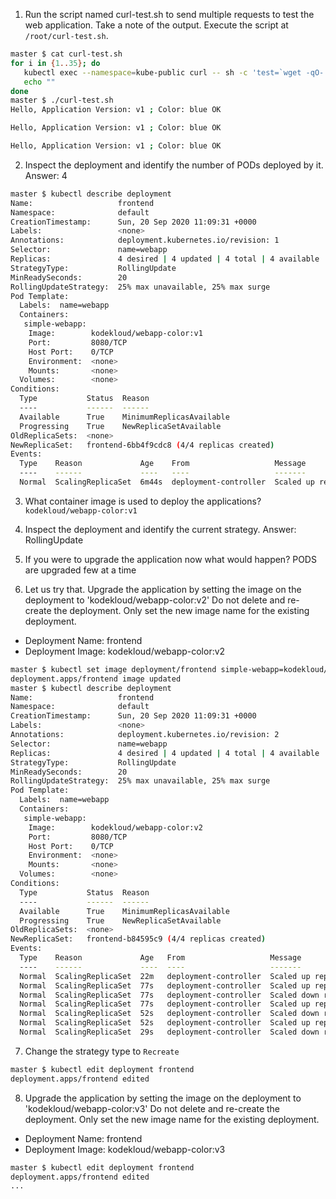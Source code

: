 1. Run the script named curl-test.sh to send multiple requests to test the web application. Take a note of the output.
Execute the script at `/root/curl-test.sh`.
```bash
master $ cat curl-test.sh
for i in {1..35}; do
   kubectl exec --namespace=kube-public curl -- sh -c 'test=`wget -qO- -T 2  http://webapp-service.default.svc.cluster.local:8080/info 2>&1` && echo "$test OK" || echo "Failed"';
   echo ""
done
master $ ./curl-test.sh
Hello, Application Version: v1 ; Color: blue OK

Hello, Application Version: v1 ; Color: blue OK

Hello, Application Version: v1 ; Color: blue OK
```
2. Inspect the deployment and identify the number of PODs deployed by it. Answer: 4
```bash
master $ kubectl describe deployment
Name:                   frontend
Namespace:              default
CreationTimestamp:      Sun, 20 Sep 2020 11:09:31 +0000
Labels:                 <none>
Annotations:            deployment.kubernetes.io/revision: 1
Selector:               name=webapp
Replicas:               4 desired | 4 updated | 4 total | 4 available | 0 unavailable
StrategyType:           RollingUpdate
MinReadySeconds:        20
RollingUpdateStrategy:  25% max unavailable, 25% max surge
Pod Template:
  Labels:  name=webapp
  Containers:
   simple-webapp:
    Image:        kodekloud/webapp-color:v1
    Port:         8080/TCP
    Host Port:    0/TCP
    Environment:  <none>
    Mounts:       <none>
  Volumes:        <none>
Conditions:
  Type           Status  Reason
  ----           ------  ------
  Available      True    MinimumReplicasAvailable
  Progressing    True    NewReplicaSetAvailable
OldReplicaSets:  <none>
NewReplicaSet:   frontend-6bb4f9cdc8 (4/4 replicas created)
Events:
  Type    Reason             Age    From                   Message
  ----    ------             ----   ----                   -------
  Normal  ScalingReplicaSet  6m44s  deployment-controller  Scaled up replica set frontend-6bb4f9cdc8 to 4
  ```
3. What container image is used to deploy the applications? `kodekloud/webapp-color:v1`

4. Inspect the deployment and identify the current strategy. Answer: RollingUpdate

5. If you were to upgrade the application now what would happen?
PODS are upgraded few at a time

6. Let us try that. Upgrade the application by setting the image on the deployment to 'kodekloud/webapp-color:v2'
Do not delete and re-create the deployment. Only set the new image name for the existing deployment.
- Deployment Name: frontend
- Deployment Image: kodekloud/webapp-color:v2
```bash
master $ kubectl set image deployment/frontend simple-webapp=kodekloud/webapp-color:v2
deployment.apps/frontend image updated
master $ kubectl describe deployment
Name:                   frontend
Namespace:              default
CreationTimestamp:      Sun, 20 Sep 2020 11:09:31 +0000
Labels:                 <none>
Annotations:            deployment.kubernetes.io/revision: 2
Selector:               name=webapp
Replicas:               4 desired | 4 updated | 4 total | 4 available | 0 unavailable
StrategyType:           RollingUpdate
MinReadySeconds:        20
RollingUpdateStrategy:  25% max unavailable, 25% max surge
Pod Template:
  Labels:  name=webapp
  Containers:
   simple-webapp:
    Image:        kodekloud/webapp-color:v2
    Port:         8080/TCP
    Host Port:    0/TCP
    Environment:  <none>
    Mounts:       <none>
  Volumes:        <none>
Conditions:
  Type           Status  Reason
  ----           ------  ------
  Available      True    MinimumReplicasAvailable
  Progressing    True    NewReplicaSetAvailable
OldReplicaSets:  <none>
NewReplicaSet:   frontend-b84595c9 (4/4 replicas created)
Events:
  Type    Reason             Age   From                   Message
  ----    ------             ----  ----                   -------
  Normal  ScalingReplicaSet  22m   deployment-controller  Scaled up replica set frontend-6bb4f9cdc8 to 4
  Normal  ScalingReplicaSet  77s   deployment-controller  Scaled up replica set frontend-b84595c9 to 1
  Normal  ScalingReplicaSet  77s   deployment-controller  Scaled down replica set frontend-6bb4f9cdc8 to 3
  Normal  ScalingReplicaSet  77s   deployment-controller  Scaled up replica set frontend-b84595c9 to 2
  Normal  ScalingReplicaSet  52s   deployment-controller  Scaled down replica set frontend-6bb4f9cdc8 to 1
  Normal  ScalingReplicaSet  52s   deployment-controller  Scaled up replica set frontend-b84595c9 to 4
  Normal  ScalingReplicaSet  29s   deployment-controller  Scaled down replica set frontend-6bb4f9cdc8 to 0
```
7. Change the strategy type to `Recreate`
```bash
master $ kubectl edit deployment frontend
deployment.apps/frontend edited
```
8. Upgrade the application by setting the image on the deployment to 'kodekloud/webapp-color:v3'
Do not delete and re-create the deployment. Only set the new image name for the existing deployment.
- Deployment Name: frontend
- Deployment Image: kodekloud/webapp-color:v3

```bash
master $ kubectl edit deployment frontend
deployment.apps/frontend edited
...

